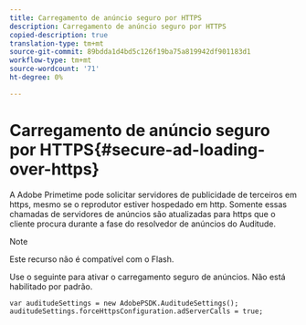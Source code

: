 ```yaml
---
title: Carregamento de anúncio seguro por HTTPS
description: Carregamento de anúncio seguro por HTTPS
copied-description: true
translation-type: tm+mt
source-git-commit: 89bdda1d4bd5c126f19ba75a819942df901183d1
workflow-type: tm+mt
source-wordcount: '71'
ht-degree: 0%

---
```



# Carregamento de anúncio seguro por HTTPS{#secure-ad-loading-over-https}

A Adobe Primetime pode solicitar servidores de publicidade de terceiros em https, mesmo se o reprodutor estiver hospedado em http. Somente essas chamadas de servidores de anúncios são atualizadas para https que o cliente procura durante a fase do resolvedor de anúncios do Auditude.

>[!NOTE]
>
>Este recurso não é compatível com o Flash.

Use o seguinte para ativar o carregamento seguro de anúncios. Não está habilitado por padrão.

```
var auditudeSettings = new AdobePSDK.AuditudeSettings(); 
auditudeSettings.forceHttpsConfiguration.adServerCalls = true;
```
